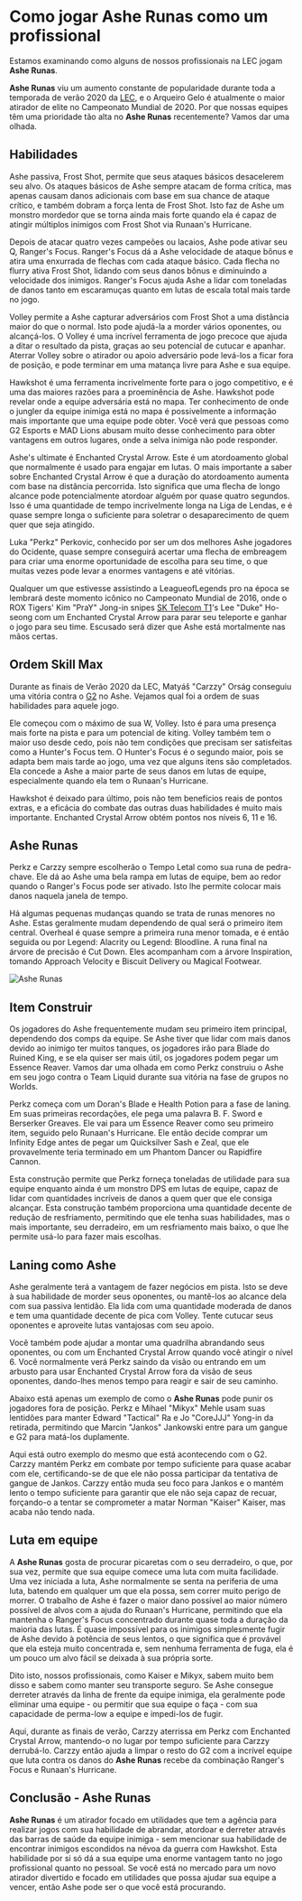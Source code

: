 # Como jogar **Ashe Runas** como um profissional

Estamos examinando como alguns de nossos profissionais na LEC jogam **Ashe Runas**.

**Ashe Runas** viu um aumento constante de popularidade durante toda a temporada de verão 2020 da [LEC](https://lolesports.com), e o Arqueiro Gelo é atualmente o maior atirador de elite no Campeonato Mundial de 2020. Por que nossas equipes têm uma prioridade tão alta no **Ashe Runas** recentemente? Vamos dar uma olhada.

## Habilidades

Ashe passiva, Frost Shot, permite que seus ataques básicos desacelerem seu alvo. Os ataques básicos de Ashe sempre atacam de forma crítica, mas apenas causam danos adicionais com base em sua chance de ataque crítico, e também dobram a força lenta de Frost Shot. Isto faz de Ashe um monstro mordedor que se torna ainda mais forte quando ela é capaz de atingir múltiplos inimigos com Frost Shot via Runaan's Hurricane.

Depois de atacar quatro vezes campeões ou lacaios, Ashe pode ativar seu Q, Ranger's Focus. Ranger's Focus dá a Ashe velocidade de ataque bônus e atira uma enxurrada de flechas com cada ataque básico. Cada flecha no flurry ativa Frost Shot, lidando com seus danos bônus e diminuindo a velocidade dos inimigos. Ranger's Focus ajuda Ashe a lidar com toneladas de danos tanto em escaramuças quanto em lutas de escala total mais tarde no jogo.

Volley permite a Ashe capturar adversários com Frost Shot a uma distância maior do que o normal. Isto pode ajudá-la a morder vários oponentes, ou alcançá-los. O Volley é uma incrível ferramenta de jogo precoce que ajuda a ditar o resultado da pista, graças ao seu potencial de cutucar e apanhar. Aterrar Volley sobre o atirador ou apoio adversário pode levá-los a ficar fora de posição, e pode terminar em uma matança livre para Ashe e sua equipe.

Hawkshot é uma ferramenta incrivelmente forte para o jogo competitivo, e é uma das maiores razões para a proeminência de Ashe. Hawkshot pode revelar onde a equipe adversária está no mapa. Ter conhecimento de onde o jungler da equipe inimiga está no mapa é possivelmente a informação mais importante que uma equipe pode obter. Você verá que pessoas como G2 Esports e MAD Lions abusam muito desse conhecimento para obter vantagens em outros lugares, onde a selva inimiga não pode responder.

Ashe's ultimate é Enchanted Crystal Arrow. Este é um atordoamento global que normalmente é usado para engajar em lutas. O mais importante a saber sobre Enchanted Crystal Arrow é que a duração do atordoamento aumenta com base na distância percorrida. Isto significa que uma flecha de longo alcance pode potencialmente atordoar alguém por quase quatro segundos. Isso é uma quantidade de tempo incrivelmente longa na Liga de Lendas, e é quase sempre longa o suficiente para soletrar o desaparecimento de quem quer que seja atingido.

Luka "Perkz" Perkovic, conhecido por ser um dos melhores Ashe jogadores do Ocidente, quase sempre conseguirá acertar uma flecha de embreagem para criar uma enorme oportunidade de escolha para seu time, o que muitas vezes pode levar a enormes vantagens e até vitórias.

Qualquer um que estivesse assistindo a LeagueofLegends pro na época se lembrará deste momento icônico no Campeonato Mundial de 2016, onde o ROX Tigers' Kim "PraY" Jong-in snipes [SK Telecom T1](https://en.wikipedia.org/wiki/T1_(esports))'s Lee "Duke" Ho-seong com um Enchanted Crystal Arrow para parar seu teleporte e ganhar o jogo para seu time. Escusado será dizer que Ashe está mortalmente nas mãos certas.

## Ordem Skill Max

Durante as finais de Verão 2020 da LEC, Matyáš "Carzzy" Orság conseguiu uma vitória contra o [G2](https://g2esports.com) no Ashe. Vejamos qual foi a ordem de suas habilidades para aquele jogo.

Ele começou com o máximo de sua W, Volley. Isto é para uma presença mais forte na pista e para um potencial de kiting. Volley também tem o maior uso desde cedo, pois não tem condições que precisam ser satisfeitas como a Hunter's Focus tem. O Hunter's Focus é o segundo maior, pois se adapta bem mais tarde ao jogo, uma vez que alguns itens são completados. Ela concede a Ashe a maior parte de seus danos em lutas de equipe, especialmente quando ela tem o Runaan's Hurricane.

Hawkshot é deixado para último, pois não tem benefícios reais de pontos extras, e a eficácia do combate das outras duas habilidades é muito mais importante. Enchanted Crystal Arrow obtém pontos nos níveis 6, 11 e 16.

## **Ashe Runas**

Perkz e Carzzy sempre escolherão o Tempo Letal como sua runa de pedra-chave. Ele dá ao Ashe uma bela rampa em lutas de equipe, bem ao redor quando o Ranger's Focus pode ser ativado. Isto lhe permite colocar mais danos naquela janela de tempo.

Há algumas pequenas mudanças quando se trata de runas menores no Ashe. Estas geralmente mudam dependendo de qual será o primeiro item central. Overheal é quase sempre a primeira runa menor tomada, e é então seguida ou por Legend: Alacrity ou Legend: Bloodline. A runa final na árvore de precisão é Cut Down. Eles acompanham com a árvore Inspiration, tomando Approach Velocity e Biscuit Delivery ou Magical Footwear.

![Ashe Runas](https://images.contentstack.io/v3/assets/bltad9188aa9a70543a/blt7189ea4ec3212ff3/5f92b0d36178a96454529905/Image1.jpg)

## Item Construir 

Os jogadores do Ashe frequentemente mudam seu primeiro item principal, dependendo dos comps da equipe. Se Ashe tiver que lidar com mais danos devido ao inimigo ter muitos tanques, os jogadores irão para Blade  do Ruined King, e se ela quiser ser mais útil, os jogadores podem pegar um Essence Reaver. Vamos dar uma olhada em como Perkz construiu o Ashe em seu jogo contra o Team Liquid durante sua vitória na fase de grupos no Worlds.

Perkz começa com um Doran's Blade e Health Potion para a fase de laning. Em suas primeiras recordações, ele pega uma palavra B. F. Sword e Berserker Greaves. Ele vai para um Essence Reaver como seu primeiro item, seguido pelo Runaan's Hurricane. Ele então decide comprar um Infinity Edge antes de pegar um Quicksilver Sash e Zeal, que ele provavelmente teria terminado em um Phantom Dancer ou Rapidfire Cannon.

Esta construção permite que Perkz forneça toneladas de utilidade para sua equipe enquanto ainda é um monstro DPS em lutas de equipe, capaz de lidar com quantidades incríveis de danos a quem quer que ele consiga alcançar. Esta construção também proporciona uma quantidade decente de redução de resfriamento, permitindo que ele tenha suas habilidades, mas o mais importante, seu derradeiro, em um resfriamento mais baixo, o que lhe permite usá-lo para fazer mais escolhas.

## Laning como Ashe

Ashe geralmente terá a vantagem de fazer negócios em pista. Isto se deve à sua habilidade de morder seus oponentes, ou mantê-los ao alcance dela com sua passiva lentidão. Ela lida com uma quantidade moderada de danos e tem uma quantidade decente de pica com Volley. Tente cutucar seus oponentes e aproveite lutas vantajosas com seu apoio.

Você também pode ajudar a montar uma quadrilha abrandando seus oponentes, ou com um Enchanted Crystal Arrow quando você atingir o nível 6. Você normalmente verá Perkz saindo da visão ou entrando em um arbusto para usar Enchanted Crystal Arrow fora da visão de seus oponentes, dando-lhes menos tempo para reagir e sair de seu caminho.

Abaixo está apenas um exemplo de como o **Ashe Runas** pode punir os jogadores fora de posição. Perkz e Mihael "Mikyx" Mehle usam suas lentidões para manter Edward "Tactical" Ra e Jo "CoreJJJ" Yong-in da retirada, permitindo que Marcin "Jankos" Jankowski entre para um gangue e G2 para matá-los duplamente.

Aqui está outro exemplo do mesmo que está acontecendo com o G2. Carzzy mantém Perkz em combate por tempo suficiente para quase acabar com ele, certificando-se de que ele não possa participar da tentativa de gangue de Jankos. Carzzy então muda seu foco para Jankos e o mantém lento o tempo suficiente para garantir que ele não seja capaz de recuar, forçando-o a tentar se comprometer a matar Norman "Kaiser" Kaiser, mas acaba não tendo nada.

## Luta em equipe

A **Ashe Runas** gosta de procurar picaretas com o seu derradeiro, o que, por sua vez, permite que sua equipe comece uma luta com muita facilidade. Uma vez iniciada a luta, Ashe normalmente se senta na periferia de uma luta, batendo em qualquer um que ela possa, sem correr muito perigo de morrer. O trabalho de Ashe é fazer o maior dano possível ao maior número possível de alvos com a ajuda do Runaan's Hurricane, permitindo que ela mantenha o Ranger's Focus concentrado durante quase toda a duração da maioria das lutas. É quase impossível para os inimigos simplesmente fugir de Ashe devido à potência de seus lentos, o que significa que é provável que ela esteja muito concentrada e, sem nenhuma ferramenta de fuga, ela é um pouco um alvo fácil se deixada à sua própria sorte.

Dito isto, nossos profissionais, como Kaiser e Mikyx, sabem muito bem disso e sabem como manter seu transporte seguro. Se Ashe consegue derreter através da linha de frente da equipe inimiga, ela geralmente pode eliminar uma equipe - ou permitir que sua equipe o faça - com sua capacidade de perma-low a equipe e impedi-los de fugir.

Aqui, durante as finais de verão, Carzzy aterrissa em Perkz com Enchanted Crystal Arrow, mantendo-o no lugar por tempo suficiente para Carzzy derrubá-lo. Carzzy então ajuda a limpar o resto do G2 com a incrível equipe que luta contra os danos do **Ashe Runas** recebe da combinação Ranger's Focus e Runaan's Hurricane.

## Conclusão - **Ashe Runas**

**Ashe Runas** é um atirador focado em utilidades que tem a agência para realizar jogos com sua habilidade de abrandar, atordoar e derreter através das barras de saúde da equipe inimiga - sem mencionar sua habilidade de encontrar inimigos escondidos na névoa da guerra com Hawkshot. Esta habilidade por si só dá a sua equipe uma enorme vantagem tanto no jogo profissional quanto no pessoal. Se você está no mercado para um novo atirador divertido e focado em utilidades que possa ajudar sua equipe a vencer, então Ashe pode ser o que você está procurando.
